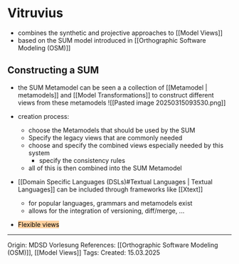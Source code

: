 
# Vitruvius

- combines the synthetic and projective approaches to [[Model Views]]
- based on the SUM model introduced in [[Orthographic Software Modeling (OSM)]]

## Constructing a SUM

- the SUM Metamodel can be seen a a collection of [[Metamodel | metamodels]] and [[Model Transformations]] to construct different views from these metamodels
![[Pasted image 20250315093530.png]]

- creation process:
	- choose the Metamodels that should be used by the SUM
	- Specify the legacy views that are commonly needed
	- choose and specify the combined views especially needed by this system
		- specify the consistency rules
	- all of this is then combined into the SUM Metamodel
- [[Domain Specific Languages (DSLs)#Textual Languages | Textual Languages]] can be included through frameworks like [[Xtext]]
	- for popular languages, grammars and metamodels exist
	- allows for the integration of versioning, diff/merge, ...
- <mark style="background: #FFB86CA6;">Flexible views</mark> 

---

Origin: MDSD Vorlesung
References: [[Orthographic Software Modeling (OSM)]], [[Model Views]]
Tags: 
Created: 15.03.2025


